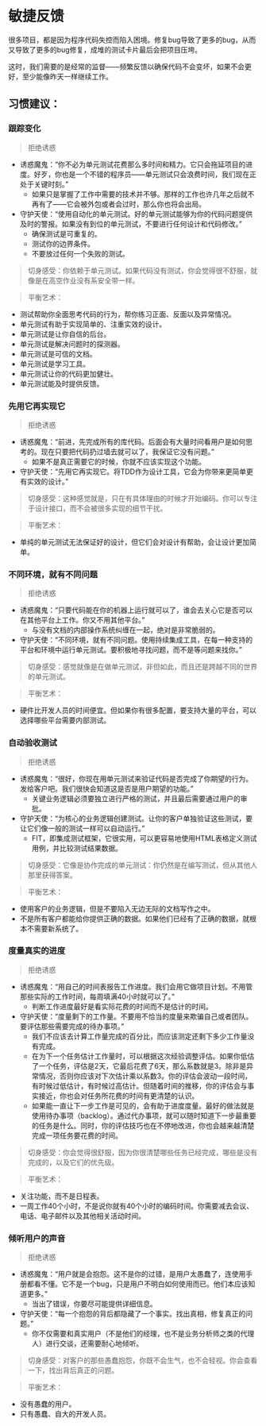 # 敏捷反馈

很多项目，都是因为程序代码失控而陷入困境。修复bug导致了更多的bug，从而又导致了更多的bug修复，成堆的测试卡片最后会把项目压垮。

这时，我们需要的是经常的监督——频繁反馈以确保代码不会变坏，如果不会更好，至少能像昨天一样继续工作。



## 习惯建议：
### 跟踪变化
> 拒绝诱惑
- 诱惑魔鬼：“你不必为单元测试花费那么多时间和精力。它只会拖延项目的进度。好歹，你也是一个不错的程序员——单元测试只会浪费时间，我们现在正处于关键时刻。” 
    - 如果只是掌握了工作中需要的技术并不够。那样的工作也许几年之后就不再有了——它会被外包或者会过时，那么你也将会出局。
- 守护天使：“使用自动化的单元测试。好的单元测试能够为你的代码问题提供及时的警报。如果没有到位的单元测试，不要进行任何设计和代码修改。”
    - 确保测试是可重复的。
    - 测试你的边界条件。
    - 不要放过任何一个失败的测试。

> 切身感受：你依赖于单元测试。如果代码没有测试，你会觉得很不舒服，就像是在高空作业没有系安全带一样。

> 平衡艺术：
- 测试帮助你全面思考代码的行为，帮你练习正面、反面以及异常情况。
- 单元测试有助于实现简单的、注重实效的设计。
- 单元测试是让你自信的后台。 
- 单元测试是解决问题时的探测器。
- 单元测试是可信的文档。
- 单元测试是学习工具。
- 单元测试让你的代码更加健壮。
- 单元测试能及时提供反馈。


### 先用它再实现它
> 拒绝诱惑
- 诱惑魔鬼：“前进，先完成所有的库代码。后面会有大量时间看用户是如何思考的。现在只要把代码扔过墙去就可以了，我保证它没有问题。” 
    - 如果不是真正需要它的时候，你就不应该实现这个功能。
- 守护天使：“先用它再实现它。将TDD作为设计工具，它会为你带来更简单更有实效的设计。”

> 切身感受：这种感觉就是，只在有具体理由的时候才开始编码。你可以专注于设计接口，而不会被很多实现的细节干扰。

> 平衡艺术：
- 单纯的单元测试无法保证好的设计，但它们会对设计有帮助，会让设计更加简单。


### 不同环境，就有不同问题 
> 拒绝诱惑
- 诱惑魔鬼：“只要代码能在你的机器上运行就可以了，谁会去关心它是否可以在其他平台上工作。你又不用其他平台。”
    - 与没有文档的内部操作系统纠缠在一起，绝对是非常脆弱的。
- 守护天使：“不同环境，就有不同问题。使用持续集成工具，在每一种支持的平台和环境中运行单元测试。要积极地寻找问题，而不是等问题来找你。”

> 切身感受：感觉就像是在做单元测试，非但如此，而且还是跨越不同的世界的单元测试。

> 平衡艺术：
- 硬件比开发人员的时间便宜。但如果你有很多配置，要支持大量的平台，可以选择哪些平台需要内部测试。


### 自动验收测试 
> 拒绝诱惑
- 诱惑魔鬼：“很好，你现在用单元测试来验证代码是否完成了你期望的行为。发给客户吧。我们很快会知道这是否是用户期望的功能。”
    - 关键业务逻辑必须要独立进行严格的测试，并且最后需要通过用户的审批。
- 守护天使：“为核心的业务逻辑创建测试。让你的客户单独验证这些测试，要让它们像一般的测试一样可以自动运行。”
    - FIT，即集成测试框架，它很实用，可以更容易地使用HTML表格定义测试用例，并比较测试结果数据。

> 切身感受：它像是协作完成的单元测试：你仍然是在编写测试，但从其他人那里获得答案。

> 平衡艺术：
- 使用客户的业务逻辑，但是不要陷入无边无际的文档写作之中。 
- 不是所有客户都能给你提供正确的数据。如果他们已经有了正确的数据，就根本不需要新系统了。


### 度量真实的进度 
> 拒绝诱惑 
- 诱惑魔鬼：“用自己的时间表报告工作进度。我们会用它做项目计划。不用管那些实际的工作时间，每周填满40小时就可以了。”
    - 判断工作进度最好是看实际花费的时间而不是估计的时间。
- 守护天使：“度量剩下的工作量。不要用不恰当的度量来欺骗自己或者团队。要评估那些需要完成的待办事项。”
    - 我们不应该去计算工作量完成的百分比，而应该测定还剩下多少工作量没有完成。
    - 在为下一个任务估计工作量时，可以根据这次经验调整评估。如果你低估了一个任务，评估是2天，它最后花费了6天，那么系数就是3。除非是异常情况，否则你应该对下次估计乘以系数3。你的评估会波动一段时间，有时候过低估计，有时候过高估计。但随着时间的推移，你的评估会与事实接近，你也会对任务所花费的时间有更清楚的认识。
    - 如果能一直让下一步工作是可见的，会有助于进度度量。最好的做法就是使用待办事项（backlog）。通过代办事项，就可以随时知道下一步最重要的任务是什么。同时，你的评估技巧也在不停地改进，你也会越来越清楚完成一项任务要花费的时间。

> 切身感受：你会觉得很舒服，因为你很清楚哪些任务已经完成，哪些是没有完成的，以及它们的优先级。

> 平衡艺术：
- 关注功能，而不是日程表。 
- 一周工作40个小时，不是说你就有40个小时的编码时间。你需要减去会议、电话、电子邮件以及其他相关活动时间。


### 倾听用户的声音 
> 拒绝诱惑 
- 诱惑魔鬼：“用户就是会抱怨。这不是你的过错，是用户太愚蠢了，连使用手册都看不懂。它不是一个bug，只是用户不明白如何使用而已。他们本应该知道更多。” 
    - 当出了错误，你要尽可能提供详细信息。
- 守护天使：“每一个抱怨的背后都隐藏了一个事实。找出真相，修复真正的问题。”
    - 你不仅需要和真实用户（不是他们的经理，也不是业务分析师之类的代理人）进行交谈，还需要耐心地倾听。

> 切身感受：对客户的那些愚蠢抱怨，你既不会生气，也不会轻视。你会查看一下，找出背后真正的问题。

> 平衡艺术：
- 没有愚蠢的用户。   
- 只有愚蠢、自大的开发人员。





